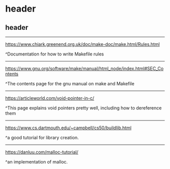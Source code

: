# header

## header
<!-- This is a list of useful ressources as links each with a corresponding description -->

-	-	-	-	-	-	-

https://www.chiark.greenend.org.uk/doc/make-doc/make.html/Rules.html

^Documentation for how to write Makefile rules

-	-	-	-	-	-	-

https://www.gnu.org/software/make/manual/html_node/index.html#SEC_Contents

^The contents page for the gnu manual on make and Makefile

-	-	-	-	-	-	-

https://articleworld.com/void-pointer-in-c/

^This page explains void pointers pretty well, including how to dereference them

-	-	-	-	-	-	-

https://www.cs.dartmouth.edu/~campbell/cs50/buildlib.html

^a good tutorial for library creation.

-	-	-	-	-	-	-

https://danluu.com/malloc-tutorial/

^an implementation of malloc.

